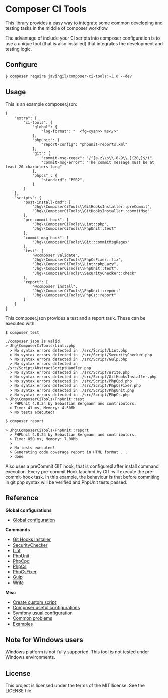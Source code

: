 # Composer CI Tools

This library provides a easy way to integrate some common developing and testing tasks in the middle of composer workflow.

The advantage of include your CI scripts into composer configuration is to use a unique tool (that is also
 installed) that integrates the development and testing logic.

## Configure

    $ composer require javihgil/composer-ci-tools:~1.0 --dev

## Usage

This is an example composer.json:

    {
        "extra": {
            "ci-tools": {
                "global": {
                    "log-format": "  <fg=cyan>> %s</>"
                },
                "phpunit": {
                    "report-config": "phpunit-reports.xml"
                },
                "git": {
                    "commit-msg-regex": "/^[a-z\\s\\-0-9\\.]{20,}$/i",
                    "commit-msg-error": "The commit message must be at least 20 characters long"
                },
                "phpcs" : {
                    "standard": "PSR2",
                }
            }
        },
        "scripts": {
            "post-install-cmd": [
                "Jhg\\ComposerCiTools\\GitHooksInstaller::preCommit",
                "Jhg\\ComposerCiTools\\GitHooksInstaller::commitMsg"
            ],
            "pre-commit-hook": [
                "Jhg\\ComposerCiTools\\Lint::php",
                "Jhg\\ComposerCiTools\\PhpUnit::test"
            ],
            "commit-msg-hook": [
                "Jhg\\ComposerCiTools\\Git::commitMsgRegex"
            ],
            "test": [
                "@composer validate",
                "Jhg\\ComposerCiTools\\PhpCsFixer::fix",
                "Jhg\\ComposerCiTools\\Lint::phpLazy",
                "Jhg\\ComposerCiTools\\PhpUnit::test",
                "Jhg\\ComposerCiTools\\SecurityChecker::check"
            ],
            "report": [
                "@composer install",
                "Jhg\\ComposerCiTools\\PhpUnit::report"
                "Jhg\\ComposerCiTools\\PhpCs::report"
            ]
        }
    }

This composer.json provides a test and a report task. These can be executed with:

    $ composer test

    ./composer.json is valid
    > Jhg\ComposerCiTools\Lint::php
      > No syntax errors detected in ./src/Script/Lint.php
      > No syntax errors detected in ./src/Script/SecurityChecker.php
      > No syntax errors detected in ./src/Script/Gulp.php
      > No syntax errors detected in ./src/Script/AbstractScriptHandler.php
      > No syntax errors detected in ./src/Script/Write.php
      > No syntax errors detected in ./src/Script/GitHooksInstaller.php
      > No syntax errors detected in ./src/Script/PhpCpd.php
      > No syntax errors detected in ./src/Script/PhpCsFixer.php
      > No syntax errors detected in ./src/Script/PhpUnit.php
      > No syntax errors detected in ./src/Script/PhpCs.php
    > Jhg\ComposerCiTools\PhpUnit::test
      > PHPUnit 4.8.24 by Sebastian Bergmann and contributors.
      > Time: 41 ms, Memory: 4.50Mb
      > No tests executed!

    $ composer report

    > Jhg\ComposerCiTools\PhpUnit::report
      > PHPUnit 4.8.24 by Sebastian Bergmann and contributors.
      > Time: 850 ms, Memory: 7.00Mb
      >
      > No tests executed!
      > Generating code coverage report in HTML format ...
      > done


Also uses a preCommit GIT hook, that is configured after install command execution. Every pre-commit Hook
 lauched by GIT will execute the pre-commit-hook task. In this example, the behaviour is that before
 commiting in git php syntax will be verified and PhpUnit tests passed.

## Reference

**Global configurations**
- [Global configuration](docs/01-global-configuration.md)

**Commands**
- [Git Hooks Installer](docs/10-git-hooks-installer.md)
- [SecurityChecker](docs/11-security-checker.md)
- [Lint](docs/12-lint.md)
- [PhpUnit](docs/13-phpunit.md)
- [PhpCpd](docs/14-phpcpd.md)
- [PhpCs](docs/15-phpcs.md)
- [PhpCsFixer](docs/16-php-cs-fixer.md)
- [Gulp](docs/17-gulp.md)
- [Write](docs/18-write.md)

**Misc**
- [Create custom script](docs/30-create-custom-script.md)
- [Composer useful configurations](docs/31-composer-configurations.md)
- [Symfony usual configuration](docs/32-symfony-usual-configuration.md)
- [Common problems](docs/33-common-problems.md)
- [Examples](docs/34-examples.md)

## Note for Windows users

Windows platform is not fully supported. This tool is not tested under Windows environments.

## License

This project is licensed under the terms of the MIT license. See the LICENSE file.
